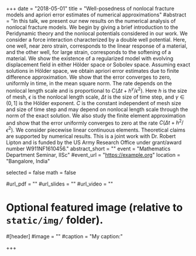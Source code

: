 +++
date = "2018-05-01"
title = "Well-posedness of nonlocal fracture models and apriori error estimates of numerical approximations"
#abstract = "In this talk, we present our new results on the numerical analysis of nonlocal fracture models. We begin by giving a brief introduction to the Peridynamic theory and the nonlocal potentials considered in our work. We consider a force interaction characterized by a double well potential. Here, one well, near zero strain, corresponds to the linear response of a material, and the other well, for large strain, corresponds to the softening of a material. We show the existence of a regularized model with evolving displacement field in either Hölder space or Sobolev space. Assuming exact solutions in Hölder space, we obtain apriori error estimates due to finite difference approximation. We show that the error converges to zero, uniformly in time, in the mean square norm. The rate depends on the nonlocal length scale and is proportional to $C(\Delta t + h^\gamma/\epsilon^2 )$. Here $h$ is the size of mesh, $\epsilon$ is the nonlocal length scale, $\Delta t$ is the size of time step, and $\gamma \in (0,1]$ is the Hölder exponent. $C$ is the constant independent of mesh size and size of time step and may depend on nonlocal length scale through the norm of the exact solution. We also study the finite element approximation and show that the error uniformly converges to zero at the rate $C(\Delta t + h^2/\epsilon^2 )$. We consider piecewise linear continuous elements. Theoretical claims are supported by numerical results. This is a joint work with Dr. Robert Lipton and is funded by the US Army Research Office under grant/award number W911NF1610456."
abstract_short = ""
event = "Mathematics Department Seminar, IISc"
#event_url = "https://example.org"
location = "Bangalore, India"

selected = false
math = false

#url_pdf = ""
#url_slides = ""
#url_video = ""

# Optional featured image (relative to `static/img/` folder).
#[header]
#image = ""
#caption = "My caption:"

+++
